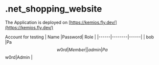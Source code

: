 # .net_shopping_website

The Application is deployed on [https://kemios.fly.dev/](https://kemios.fly.dev/)

Account for testing
| Name |Password| Role |
|------|--------|------|
| bob  |Pa$$w0rd|Member|
| admin|Pa$$w0rd|Admin |
